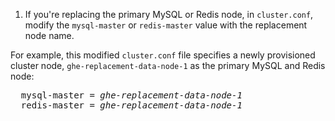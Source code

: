 1. If you're replacing the primary MySQL or Redis node, in `cluster.conf`, modify the `mysql-master` or `redis-master` value with the replacement node name.

For example, this modified `cluster.conf` file specifies a newly provisioned cluster node, `ghe-replacement-data-node-1` as the primary MySQL and Redis node:

  <pre>
  mysql-master = <em>ghe-replacement-data-node-1</em>
  redis-master = <em>ghe-replacement-data-node-1</em>
  </pre>
